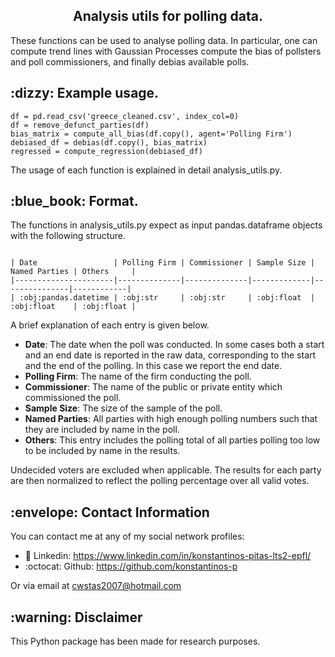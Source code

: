 <h2 align="center">Analysis utils for polling data.</h2>

These functions can be used to analyse polling data. In particular, one can compute trend lines with Gaussian Processes 
compute the bias of pollsters and poll commissioners, and finally debias available polls.

<h2> :dizzy: Example usage.</h2>

```
df = pd.read_csv('greece_cleaned.csv', index_col=0)
df = remove_defunct_parties(df)
bias_matrix = compute_all_bias(df.copy(), agent='Polling Firm')
debiased_df = debias(df.copy(), bias_matrix)
regressed = compute_regression(debiased_df)
```


The usage of each function is explained in detail analysis_utils.py.

<h2> :blue_book: Format.</h2>
The functions in analysis_utils.py expect as input pandas.dataframe objects with the following structure.

```

| Date                 | Polling Firm | Commissioner | Sample Size | Named Parties | Others     |
|----------------------|--------------|--------------|-------------|---------------|------------|
| :obj:pandas.datetime | :obj:str     | :obj:str     | :obj:float  | :obj:float    | :obj:float |

```
A brief explanation of each entry is given below.

- **Date**: The date when the poll was conducted. In some cases both a start and an end date is reported in the raw data,
corresponding to the start and the end of the polling. In this case we report the end date.
- **Polling Firm**: The name of the firm conducting the poll.
- **Commissioner**: The name of the public or private entity which commissioned the poll.
- **Sample Size**: The size of the sample of the poll.
- **Named Parties**: All parties with high enough polling numbers such that they are included by name in the poll.
- **Others**: This entry includes the polling total of all parties polling too low to be included by name in the results.

Undecided voters are excluded when applicable. The results for each party are then normalized to reflect the polling
percentage over all valid votes.




<h2> :envelope: Contact Information </h2>
You can contact me at any of my social network profiles:

- :briefcase: Linkedin: https://www.linkedin.com/in/konstantinos-pitas-lts2-epfl/
- :octocat: Github: https://github.com/konstantinos-p

Or via email at cwstas2007@hotmail.com

<h2> :warning: Disclaimer </h2>
This Python package has been made for research purposes.

